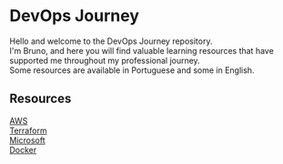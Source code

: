# DevOps Journey

Hello and welcome to the DevOps Journey repository.<br>
I'm Bruno, and here you will find valuable learning resources that have supported me throughout my professional journey.<br>
Some resources are available in Portuguese and some in English.

## Resources

[AWS](aws/README.md)<br>
[Terraform](terraform/README.md)<br>
[Microsoft](microsoft/README.md)<br>
[Docker](docker/README.md)<br>

